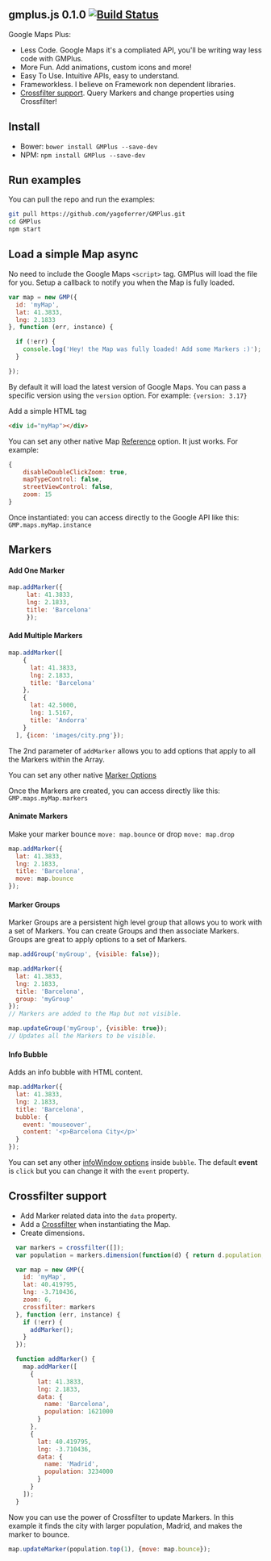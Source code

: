 ## gmplus.js 0.1.0 [![Build Status](https://travis-ci.org/yagoferrer/GMPlus.svg?branch=master)](https://travis-ci.org/yagoferrer/GMPlus)

Google Maps Plus: 
- Less Code. Google Maps it's a compliated API, you'll be writing way less code with GMPlus.
- More Fun. Add animations, custom icons and more!
- Easy To Use. Intuitive APIs, easy to understand.
- Frameworkless. I believe on Framework non dependent libraries. 
- [Crossfilter support](#crossfilter-support). Query Markers and change properties using Crossfilter!

## Install
- Bower: `bower install GMPlus --save-dev`
- NPM: `npm install GMPlus --save-dev`
 
## Run examples
You can pull the repo and run the examples:
```bash
git pull https://github.com/yagoferrer/GMPlus.git
cd GMPlus
npm start
```

## Load a simple Map async
No need to include the Google Maps `<script>` tag. GMPlus will load the file for you.
Setup a callback to notify you when the Map is fully loaded.
```javascript
var map = new GMP({
  id: 'myMap',
  lat: 41.3833,
  lng: 2.1833
}, function (err, instance) {

  if (!err) {
    console.log('Hey! the Map was fully loaded! Add some Markers :)');
  }

});
```
By default it will load the latest version of Google Maps. You can pass a specific version using the `version` option. For example: `{version: 3.17}`

Add a simple HTML tag
```html
<div id="myMap"></div>
```
You can set any other native Map [Reference](https://developers.google.com/maps/documentation/javascript/reference#Map) option. It just works. For example:
```javascript
{
    disableDoubleClickZoom: true,
    mapTypeControl: false,
    streetViewControl: false,
    zoom: 15
}
```

Once instantiated: you can access directly to the Google API like this: `GMP.maps.myMap.instance`

## Markers

#### Add One Marker
```javascript
map.addMarker({
     lat: 41.3833,
     lng: 2.1833,
     title: 'Barcelona'
     });
```

#### Add Multiple Markers

```javascript
map.addMarker([
    {
      lat: 41.3833,
      lng: 2.1833,
      title: 'Barcelona'
    },
    {
      lat: 42.5000,
      lng: 1.5167,
      title: 'Andorra'
    }
  ], {icon: 'images/city.png'});
```
The 2nd parameter of `addMarker` allows you to add options that apply to all the Markers within the Array.

You can set any other native [Marker Options](https://developers.google.com/maps/documentation/javascript/reference#MarkerOptions)

Once the Markers are created, you can access directly like this: `GMP.maps.myMap.markers`


#### Animate Markers
Make your marker bounce `move: map.bounce` or drop `move: map.drop`

```javascript
map.addMarker({
  lat: 41.3833,
  lng: 2.1833,
  title: 'Barcelona',
  move: map.bounce
});
```

#### Marker Groups
Marker Groups are a persistent high level group that allows you to work with a set of Markers.
You can create Groups and then associate Markers. Groups are great to apply options to a set of Markers.  
```javascript
map.addGroup('myGroup', {visible: false});

map.addMarker({
  lat: 41.3833,
  lng: 2.1833,
  title: 'Barcelona',
  group: 'myGroup'
});
// Markers are added to the Map but not visible.

map.updateGroup('myGroup', {visible: true});
// Updates all the Markers to be visible.
```

#### Info Bubble

Adds an info bubble with HTML content.
```javascript
map.addMarker({
  lat: 41.3833,
  lng: 2.1833,
  title: 'Barcelona',
  bubble: {
    event: 'mouseover',
    content: '<p>Barcelona City</p>'
  }
});
```

You can set any other [infoWindow options](https://developers.google.com/maps/documentation/javascript/reference#InfoWindowOptions) inside `bubble`.
The default **event** is `click` but you can change it with the `event` property.


## Crossfilter support
- Add Marker related data into the `data` property. 
- Add a [Crossfilter](https://github.com/square/crossfilter) when instantiating the Map.
- Create dimensions.

```javascript
  var markers = crossfilter([]);
  var population = markers.dimension(function(d) { return d.population; });

  var map = new GMP({
    id: 'myMap',
    lat: 40.419795,
    lng: -3.710436,
    zoom: 6,
    crossfilter: markers
  }, function (err, instance) {
    if (!err) {
      addMarker();
    }
  });

  function addMarker() {
    map.addMarker([
      {
        lat: 41.3833,
        lng: 2.1833,
        data: {
          name: 'Barcelona',
          population: 1621000
        }
      },
      {
        lat: 40.419795,
        lng: -3.710436,
        data: {
          name: 'Madrid',
          population: 3234000
        }
      }
    ]);
  }
```
Now you can use the power of Crossfilter to update Markers. In this example it finds the city with larger population, Madrid, and makes the marker to bounce.
```javascript
map.updateMarker(population.top(1), {move: map.bounce});
```
